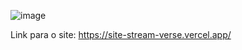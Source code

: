 ![image](https://github.com/user-attachments/assets/a31d2f7c-7d4b-4e88-9495-619b32011ed9)


Link para o site: https://site-stream-verse.vercel.app/
